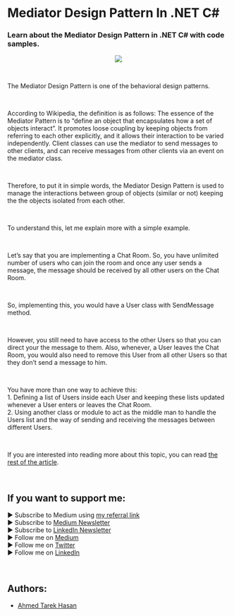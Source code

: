 <link rel="canonical" href="https://www.developmentsimplyput.com/post/mediator-design-pattern-in-net-c" />

# Mediator Design Pattern In .NET C#
### Learn about the Mediator Design Pattern in .NET C# with code samples.

<p align="center">
  <img src="https://static.wixstatic.com/media/488a99_0c4ead8ea5704a81a9a48e2e8e0d48ff~mv2.png">
</p>

<br/>

<p>
The Mediator Design Pattern is one of the behavioral design patterns.
</p>

<br/>

<p>
According to Wikipedia, the definition is as follows: The essence of the Mediator Pattern is to “define an object that encapsulates how a set of objects interact”. It promotes loose coupling by keeping objects from referring to each other explicitly, and it allows their interaction to be varied independently. Client classes can use the mediator to send messages to other clients, and can receive messages from other clients via an event on the mediator class.
</p>

<br/>

<p>
Therefore, to put it in simple words, the Mediator Design Pattern is used to manage the interactions between group of objects (similar or not) keeping the the objects isolated from each other.
</p>

<br/>

<p>
To understand this, let me explain more with a simple example.
</p>

<br/>

<p>
Let’s say that you are implementing a Chat Room. So, you have unlimited number of users who can join the room and once any user sends a message, the message should be received by all other users on the Chat Room.
</p>

<br/>

<p>
So, implementing this, you would have a User class with SendMessage method.
</p>

<br/>

<p>
However, you still need to have access to the other Users so that you can direct your the message to them. Also, whenever, a User leaves the Chat Room, you would also need to remove this User from all other Users so that they don’t send a message to him.
</p>

<br/>

<p>
You have more than one way to achieve this:<br/>
1. Defining a list of Users inside each User and keeping these lists updated whenever a User enters or leaves the Chat Room.<br/>
2. Using another class or module to act as the middle man to handle the Users list and the way of sending and receiving the messages between different Users.
</p>

<br/>

If you are interested into reading more about this topic, you can read [the rest of the article][Article]. 

<br/>

## If you want to support me:
▶ Subscribe to Medium using [my referral link][Membership]<br/>
▶ Subscribe to [Medium Newsletter][Subscribe]<br/>
▶ Subscribe to [LinkedIn Newsletter][Newsletter]<br/>
▶ Follow me on [Medium][Blog]<br/>
▶ Follow me on [Twitter][Twitter]<br/>
▶ Follow me on [LinkedIn][LinkedIn]

<br/>

## Authors:
* [Ahmed Tarek Hasan]


[Ahmed Tarek Hasan]: https://medium.com/@eng_ahmed.tarek
[Blog]: https://medium.com/@eng_ahmed.tarek
[Membership]: https://medium.com/@eng_ahmed.tarek/membership
[Subscribe]: https://medium.com/subscribe/@eng_ahmed.tarek
[Twitter]: https://twitter.com/AhmedTarekHasa1
[LinkedIn]: https://www.linkedin.com/in/atarekhasan/
[Friend Links]: https://www.linkedin.com/feed/update/urn:li:activity:6866082670108143616/
[Newsletter]: https://www.linkedin.com/newsletters/development-simply-put-6866647119655247872/
[Article]: https://www.developmentsimplyput.com/post/mediator-design-pattern-in-net-c
